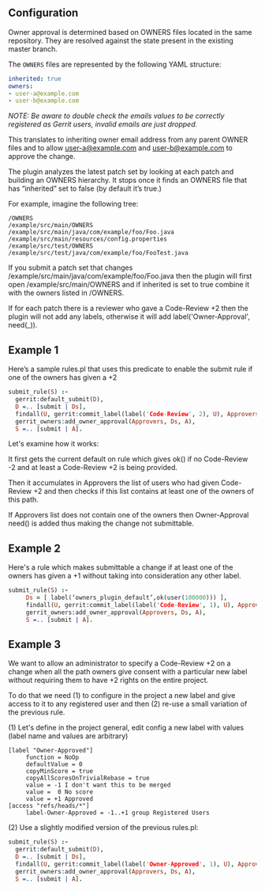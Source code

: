 ## Configuration

Owner approval is determined based on OWNERS files located in the same
repository. They are resolved against the state present in the existing master
branch.

The `OWNERS` files are represented by the following YAML structure:

```yaml
inherited: true
owners:
- user-a@example.com
- user-b@example.com
```

_NOTE: Be aware to double check the emails values to be correctly registered as
Gerrit users, invalid emails are just dropped._

This translates to inheriting owner email address from any parent OWNER files
and to allow user-a@example.com and user-b@example.com to approve the change.

The plugin analyzes the latest patch set by looking at each patch and building
an OWNERS hierarchy. It stops once it finds an OWNERS file that has “inherited”
set to false (by default it’s true.)

For example, imagine the following tree:

```
/OWNERS
/example/src/main/OWNERS
/example/src/main/java/com/example/foo/Foo.java
/example/src/main/resources/config.properties
/example/src/test/OWNERS
/example/src/test/java/com/example/foo/FooTest.java
```

If you submit a patch set that changes /example/src/main/java/com/example/foo/Foo.java
then the plugin will first open /example/src/main/OWNERS and if inherited is set
to true combine it with the owners listed in /OWNERS.

If for each patch there is a reviewer who gave a Code-Review +2 then the plugin
will not add any labels, otherwise it will add label('Owner-Approval', need(_)).

## Example 1

Here’s a sample rules.pl that uses this predicate to enable the submit rule if
one of the owners has given a +2

```prolog
submit_rule(S) :-
  gerrit:default_submit(D),
  D =.. [submit | Ds],
  findall(U, gerrit:commit_label(label('Code-Review', 2), U), Approvers),
  gerrit_owners:add_owner_approval(Approvers, Ds, A),
  S =.. [submit | A].
```
Let's examine how it works:

It first gets the current default on rule which gives ok() if no Code-Review -2
and at least a Code-Review +2 is being provided.

Then it accumulates in Approvers the list of users who had given Code-Review +2
and then checks if this list contains at least one of the owners of this path.

If Approvers list does not contain one of the owners then Owner-Approval need() is added thus
making the change not submittable.

## Example 2

Here's a rule which makes submittable a change if at least one of the owners has
given a +1 without taking into consideration any other label.

```prolog
submit_rule(S) :-
     Ds = [ label(‘owners_plugin_default’,ok(user(100000))) ],
     findall(U, gerrit:commit_label(label('Code-Review', 1), U), Approvers),
     gerrit_owners:add_owner_approval(Approvers, Ds, A),
     S =.. [submit | A].
```


## Example 3

We want to allow an administrator to specify a Code-Review +2 on a change when
all the path owners give consent with a particular new label without requiring
them to have +2 rights on the entire project.

To do that we need (1) to configure in the project a new label and give access
to it to any registered user and then (2) re-use a small variation of the
previous rule.

(1) Let's define in the project general, edit config a new label with values
(label name and values are arbitrary)

```
[label "Owner-Approved"]
     function = NoOp
     defaultValue = 0
     copyMinScore = true
     copyAllScoresOnTrivialRebase = true
     value = -1 I don't want this to be merged
     value =  0 No score
     value = +1 Approved
[access "refs/heads/*"]
     label-Owner-Approved = -1..+1 group Registered Users
```

(2) Use a slightly modified version of the previous rules.pl:

```prolog
submit_rule(S) :-
  gerrit:default_submit(D),
  D =.. [submit | Ds],
  findall(U, gerrit:commit_label(label('Owner-Approved', 1), U), Approvers),
  gerrit_owners:add_owner_approval(Approvers, Ds, A),
  S =.. [submit | A].
```
